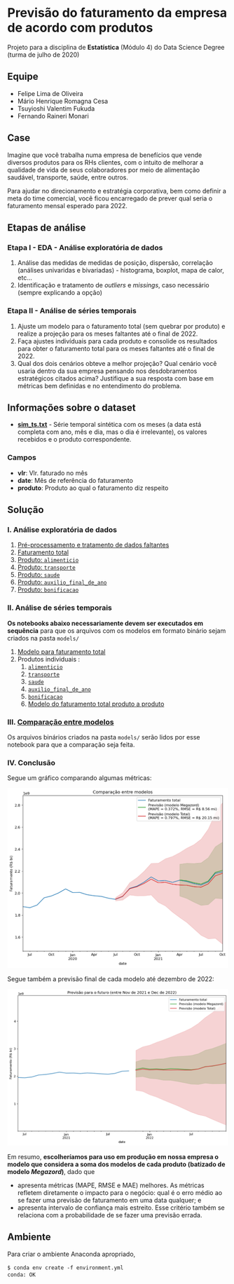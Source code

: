 # Previsão do faturamento da empresa de acordo com produtos

Projeto para a disciplina de **Estatística** (Módulo 4) do Data Science Degree (turma de julho de 2020)

## Equipe

* Felipe Lima de Oliveira
* Mário Henrique Romagna Cesa
* Tsuyioshi Valentim Fukuda
* Fernando Raineri Monari

## Case

Imagine que você trabalha numa empresa de benefícios que vende diversos produtos para os RHs clientes, com o intuito de melhorar a qualidade de vida de seus colaboradores por meio de alimentação saudável, transporte, saúde, entre outros.

Para ajudar no direcionamento e estratégia corporativa, bem como definir a meta do time comercial, você ficou encarregado de prever qual seria o faturamento mensal esperado para 2022.

## Etapas de análise

### Etapa I - **EDA - Análise exploratória de dados**

1. Análise das medidas de medidas de posição, dispersão, correlação (análises univaridas e bivariadas) - histograma, boxplot, mapa de calor, etc...
2. Identificação e tratamento de *outliers* e *missings*, caso necessário (sempre explicando a opção)

### Etapa II - **Análise de séries temporais**

1. Ajuste um modelo para o faturamento total (sem quebrar por produto) e realize a projeção para os meses faltantes até o final de 2022.
2. Faça ajustes indivíduais para cada produto e consolide os resultados para obter o faturamento total para os meses faltantes até o final de 2022.
3. Qual dos dois cenários obteve a melhor projeção? Qual cenário você usaria dentro da sua empresa pensando nos desdobramentos estratégicos citados acima? Justifique a sua resposta com base em métricas bem definidas e no entendimento do problema.

## Informações sobre o dataset

* **[sim_ts.txt](data/sim_ts.txt)** - Série temporal sintética com os meses (a data está completa com ano, mês e dia, mas o dia é irrelevante), os valores recebidos e o produto correspondente.

### Campos

* **vlr**: Vlr. faturado no mês
* **date**: Mês de referência do faturamento
* **produto**: Produto ao qual o faturamento diz respeito

## Solução

### I. Análise exploratória de dados

1. [Pré-processamento e tratamento de dados faltantes](notebooks_exploration/1-previsao_faturamento_preproc.ipynb)
2. [Faturamento total](notebooks_exploration/2-faturamento_total.ipynb)
3. [Produto: `alimenticio`](notebooks_exploration/3-produto_alimenticio.ipynb)
4. [Produto: `transporte`](notebooks_exploration/4-produto_transporte.ipynb)
5. [Produto: `saude`](notebooks_exploration/5-produto_saude.ipynb)
6. [Produto: `auxilio_final_de_ano`](notebooks_exploration/6-produto_auxilio.ipynb)
7. [Produto: `bonificacao`](notebooks_exploration/7-produto_bonificacao.ipynb)

### II. Análise de séries temporais

**Os notebooks abaixo necessariamente devem ser executados em sequência** para que os arquivos com os modelos em formato binário sejam criados na pasta `models/`

1. [Modelo para faturamento total](notebooks_models/total_arima.ipynb)
2. Produtos individuais :
   1. [`alimenticio`](notebooks_models/produto_alimenticio_arima.ipynb)
   2. [`transporte`](notebooks_models/produto_transporte_arima.ipynb)
   3. [`saude`](notebooks_models/produto_saude_arima.ipynb)
   4. [`auxilio_final_de_ano`](notebooks_models/produto_auxilio_arima.ipynb)
   5. [`bonificacao`](notebooks_models/produto_bonificacao_arima.ipynb)
   6. [Modelo do faturamento total produto a produto](notebooks_models/todos_produtos_arima.ipynb)

### III. [Comparação entre modelos](notebooks_exploration/8-comparacao.ipynb)

Os arquivos binários criados na pasta `models/` serão lidos por esse notebook para que a comparação seja feita.

### IV. Conclusão

Segue um gráfico comparando algumas métricas:

![comparacao de métricas](./reports/imgs/metrics_comparison.png)

Segue também a previsão final de cada modelo até dezembro de 2022:

![previsão final até dezembro de 2022](./reports/imgs/prediction.png)

Em resumo, **escolheríamos para uso em produção em nossa empresa o modelo que considera a soma dos modelos de cada produto (batizado de modelo *Megazord*)**, dado que

* apresenta métricas (MAPE, RMSE e MAE) melhores. As métricas refletem diretamente o impacto para o negócio: qual é o erro médio ao se fazer uma previsão de faturamento em uma data qualquer; e
* apresenta intervalo de confiança mais estreito. Esse critério também se relaciona com a probabilidade de se fazer uma previsão errada.

## Ambiente

Para criar o ambiente Anaconda apropriado,

```shell
$ conda env create -f environment.yml
conda: OK
```
